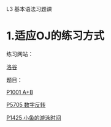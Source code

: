 L3 基本语法习题课
# 1.适应OJ的练习方式

练习网站：

[洛谷](http://www.luogu.com.cn)

题目：

[P1001 A+B](https://www.luogu.com.cn/problem/P1001)

[P5705 数字反转](https://www.luogu.com.cn/problem/P5705)

[P1425 小鱼的游泳时间](https://www.luogu.com.cn/problem/P1425)

